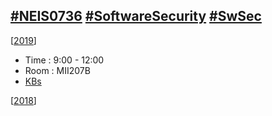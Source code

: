 ## [#NEIS0736](https://www.google.com/search?q=NEIS0736) [#SoftwareSecurity](https://www.google.com/search?q=Software+Security) [#SwSec](https://www.google.com/search?q=SwSec)

[[2019](2019)]
* Time : 9:00 - 12:00
* Room : MII207B
* [KBs](https://gitlab.com/NEIS0736/2019/wikis/)

[[2018](http://msit.mut.ac.th/neis0736)]